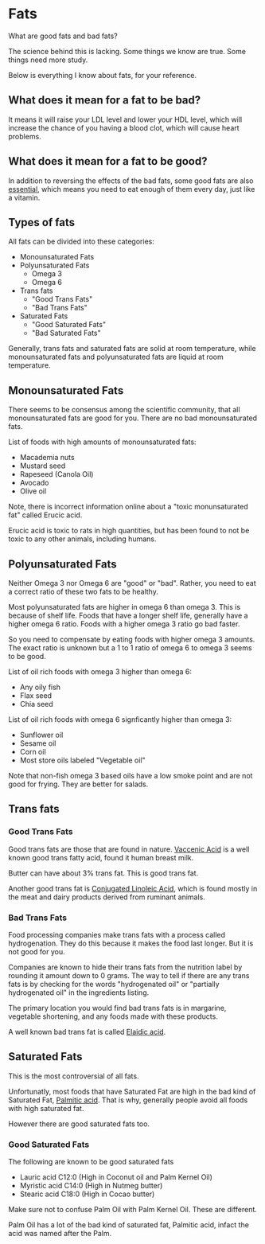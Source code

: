 # Fats

What are good fats and bad fats?

The science behind this is lacking. Some things we know are true. Some things need more study.

Below is everything I know about fats, for your reference.

## What does it mean for a fat to be bad?

It means it will raise your LDL level and lower your HDL level, which will increase the chance of you having a blood clot, which will cause heart problems.

## What does it mean for a fat to be good?

In addition to reversing the effects of the bad fats, some good fats are also [essential](https://en.wikipedia.org/wiki/Essential_fatty_acid), which means you need to eat enough of them every day, just like a vitamin.

## Types of fats

All fats can be divided into these categories:

* Monounsaturated Fats
* Polyunsaturated Fats
  * Omega 3
  * Omega 6
* Trans fats
  * "Good Trans Fats"
  * "Bad Trans Fats"
* Saturated Fats
  * "Good Saturated Fats"
  * "Bad Saturated Fats"

Generally, trans fats and saturated fats are solid at room temperature, while monounsaturated fats and polyunsaturated fats are liquid at room temperature.

## Monounsaturated Fats

There seems to be consensus among the scientific community, that all monounsaturated fats are good for you. There are no bad monounsaturated fats.

List of foods with high amounts of monounsaturated fats:
* Macademia nuts
* Mustard seed
* Rapeseed (Canola Oil)
* Avocado
* Olive oil

Note, there is incorrect information online about a "toxic monunsaturated fat" called Erucic acid.

Erucic acid is toxic to rats in high quantities, but has been found to not be toxic to any other animals, including humans.

## Polyunsaturated Fats

Neither Omega 3 nor Omega 6 are "good" or "bad". Rather, you need to eat a correct ratio of these two fats to be healthy.

Most polyunsaturated fats are higher in omega 6 than omega 3. This is because of shelf life. Foods that have a longer shelf life, generally have a higher omega 6 ratio. Foods with a higher omega 3 ratio go bad faster.

So you need to compensate by eating foods with higher omega 3 amounts. The exact ratio is unknown but a 1 to 1 ratio of omega 6 to omega 3 seems to be good.

List of oil rich foods with omega 3 higher than omega 6:

* Any oily fish
* Flax seed
* Chia seed

List of oil rich foods with omega 6 signficantly higher than omega 3:

* Sunflower oil
* Sesame oil
* Corn oil
* Most store oils labeled "Vegetable oil"

Note that non-fish omega 3 based oils have a low smoke point and are not good for frying. They are better for salads.

## Trans fats

### Good Trans Fats

Good trans fats are those that are found in nature. [Vaccenic Acid](https://en.wikipedia.org/wiki/Vaccenic_acid) is a well known good trans fatty acid, found it human breast milk.

Butter can have about 3% trans fat. This is good trans fat.

Another good trans fat is [Conjugated Linoleic Acid](https://en.wikipedia.org/wiki/Conjugated_linoleic_acid), which is found mostly in the meat and dairy products derived from ruminant animals.

### Bad Trans Fats

Food processing companies make trans fats with a process called hydrogenation. They do this because it makes the food last longer. But it is not good for you.

Companies are known to hide their trans fats from the nutrition label by rounding it amount down to 0 grams. The way to tell if there are any trans fats is by checking for the words "hydrogenated oil" or "partially hydrogenated oil" in the ingredients listing.

The primary location you would find bad trans fats is in margarine, vegetable shortening, and any foods made with these products.

A well known bad trans fat is called [Elaidic acid](https://en.wikipedia.org/wiki/Elaidic_acid).

## Saturated Fats

This is the most controversial of all fats. 

Unfortunatly, most foods that have Saturated Fat are high in the bad kind of Saturated Fat, [Palmitic acid](https://en.wikipedia.org/wiki/Palmitic_acid). That is why, generally people avoid all foods with high saturated fat.

However there are good saturated fats too.

### Good Saturated Fats

The following are known to be good saturated fats

* Lauric acid C12:0 (High in Coconut oil and Palm Kernel Oil)
* Myristic acid C14:0 (High in Nutmeg butter)
* Stearic acid C18:0 (High in Cocao butter)

Make sure not to confuse Palm Oil with Palm Kernel Oil. These are different.

Palm Oil has a lot of the bad kind of saturated fat, Palmitic acid, infact the acid was named after the Palm.
